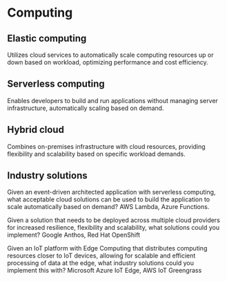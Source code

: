 # Computing

## Elastic computing

Utilizes cloud services to automatically scale computing resources up or down based on workload, optimizing performance and cost efficiency.

## Serverless computing

Enables developers to build and run applications without managing server infrastructure, automatically scaling based on demand.

## Hybrid cloud

Combines on-premises infrastructure with cloud resources, providing flexibility and scalability based on specific workload demands.

## Industry solutions

Given an event-driven architected application with serverless computing, what acceptable cloud solutions can be used to build the application to scale automatically based on demand?
AWS Lambda, Azure Functions.

Given a solution that needs to be deployed across multiple cloud providers for increased resilience, flexibility and scalability, what solutions could you implement?
Google Anthos, Red Hat OpenShift

Given an IoT platform with Edge Computing that distributes computing resources closer to IoT devices, allowing for scalable and efficient processing of data at the edge, what industry solutions could you implement this with?
Microsoft Azure IoT Edge, AWS IoT Greengrass

